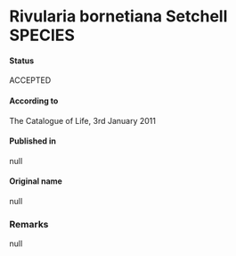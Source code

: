 # Rivularia bornetiana Setchell SPECIES

#### Status
ACCEPTED

#### According to
The Catalogue of Life, 3rd January 2011

#### Published in
null

#### Original name
null

### Remarks
null
